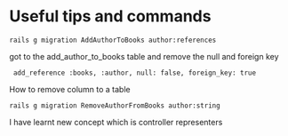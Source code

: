 # Useful tips and commands

`rails g migration AddAuthorToBooks author:references  `

got to the add_author_to_books table and remove the null and foreign key

` add_reference :books, :author, null: false, foreign_key: true`

How to remove column to a table 

`rails g migration RemoveAuthorFromBooks author:string`

I have learnt new concept which is controller representers

